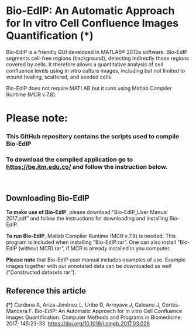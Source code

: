 # Bio-EdIP: An Automatic Approach for In vitro Cell Confluence Images Quantification (*)

Bio-EdIP is a friendly GUI developed in MATLAB® 2012a software. Bio-EdIP segments cell-free regions (background), detecting indirectly those regions covered by cells. It therefore allows a quantitative analysis of cell confluence levels using in vitro culture images, including but not limited to wound healing, scattered, and seeded cells.

Bio-EdIP does not require MATLAB but it runs using Matlab Compiler Runtime (MCR v.7.8).

# Please note:
### This GitHub repository contains the scripts used to compile Bio-EdIP

### To download the compiled application go to https://be.itm.edu.co/ and follow the instruction below.

<br/>

## Downloading Bio-EdIP

**To make use of Bio-EdIP**, please download “Bio-EdIP_User Manual 2017.pdf” and follow the instructions for downloading and installing Bio-EdIP.

**To run Bio-EdIP**, Matlab Compiler Runtime (MCR v.7.8) is needed. This program is included when installing “Bio-EdIP.rar”. One can also install “Bio-EdIP (without MCR).rar”, if MCR is already installed in you computer.

**Please note** that Bio-EdIP user manual includes examples of use. Example images together with our annotated data can be downloaded as well (“Constructed datasets.rar”).


## Reference this article
**(*)** Cardona A, Ariza-Jiménez L, Uribe D, Arroyave J, Galeano J, Cortés-Mancera F. Bio-EdIP: An Automatic Approach for In vitro Cell Confluence Images Quantification. Computer Methods and Programs in Biomedicine. 2017; 145:23-33. https://doi.org/10.1016/j.cmpb.2017.03.026
